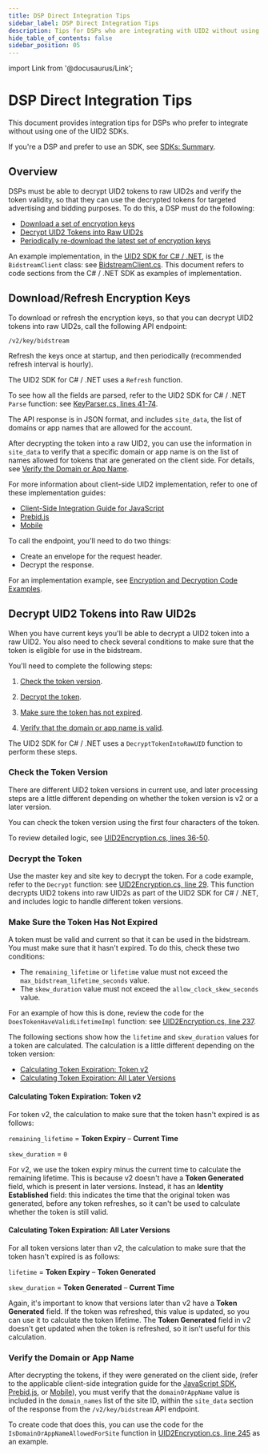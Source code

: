 ```yaml
---
title: DSP Direct Integration Tips
sidebar_label: DSP Direct Integration Tips
description: Tips for DSPs who are integrating with UID2 without using SDKs.
hide_table_of_contents: false
sidebar_position: 05
---
```


import Link from '@docusaurus/Link';

# DSP Direct Integration Tips

This document provides integration tips for DSPs who prefer to integrate without using one of the UID2 SDKs.

If you're a DSP and prefer to use an SDK, see [SDKs: Summary](../sdks/summary-sdks.md).

## Overview

DSPs must be able to decrypt UID2 tokens to raw UID2s and verify the token validity, so that they can use the decrypted tokens for targeted advertising and bidding purposes. To do this, a DSP must do the following:

- [Download a set of encryption keys](#downloadrefresh-encryption-keys)
- [Decrypt UID2 Tokens into Raw UID2s](#decrypt-uid2-tokens-into-raw-uid2s)
- [Periodically re-download the latest set of encryption keys](#downloadrefresh-encryption-keys)

An example implementation, in the [UID2 SDK for C#&nbsp;/&nbsp;.NET](https://github.com/IABTechLab/uid2-client-net), is the `BidstreamClient` class: see [BidstreamClient.cs](https://github.com/IABTechLab/uid2-client-net/blob/6ac53b106301e431a4aada3cbfbb93f8164ff7be/src/UID2.Client/BidstreamClient.cs). This document refers to code sections from the C#&nbsp;/&nbsp;.NET SDK as examples of implementation.

## Download/Refresh Encryption Keys

To download or refresh the encryption keys, so that you can decrypt UID2 tokens into raw UID2s, call the following API endpoint:

```
/v2/key/bidstream
```

Refresh the keys once at startup, and then periodically (recommended refresh interval is hourly).

The UID2 SDK for C#&nbsp;/&nbsp;.NET uses a `Refresh` function.

To see how all the fields are parsed, refer to the UID2 SDK for C#&nbsp;/&nbsp;.NET `Parse` function: see [KeyParser.cs, lines 41-74](https://github.com/IABTechLab/uid2-client-net/blob/6ac53b106301e431a4aada3cbfbb93f8164ff7be/src/UID2.Client/KeyParser.cs#L41-L74).

The API response is in JSON format, and includes `site_data`, the list of domains or app names that are allowed for the account.

After decrypting the token into a raw UID2, you can use the information in `site_data` to verify that a specific domain or app name is on the list of names allowed for tokens that are generated on the client side. For details, see [Verify the Domain or App Name](#verify-the-domain-or-app-name).

For more information about client-side UID2 implementation, refer to one of these implementation guides:

- [Client-Side Integration Guide for JavaScript](publisher-client-side.md)
- [Prebid.js](integration-prebid-client-side.md)
- [Mobile](integration-mobile-client-side.md)

To call the endpoint, you'll need to do two things:
- Create an envelope for the request header.
- Decrypt the response.

For an implementation example, see [Encryption and Decryption Code Examples](../getting-started/gs-encryption-decryption.md#encryption-and-decryption-code-examples).

## Decrypt UID2 Tokens into Raw UID2s

When you have current keys you'll be able to decrypt a UID2 token into a raw UID2. You also need to check several conditions to make sure that the token is eligible for use in the bidstream.

You'll need to complete the following steps:

1. [Check the token version](#check-the-token-version).

1. [Decrypt the token](#decrypt-the-token).

1. [Make sure the token has not expired](#make-sure-the-token-has-not-expired).

1. [Verify that the domain or app name is valid](#verify-the-domain-or-app-name).

The UID2 SDK for C# / .NET uses a `DecryptTokenIntoRawUID` function to perform these steps.

### Check the Token Version

There are different UID2 token versions in current use, and later processing steps are a little different depending on whether the token version is v2 or a later version.

You can check the token version using the first four characters of the token.

To review detailed logic, see [UID2Encryption.cs, lines 36-50](https://github.com/IABTechLab/uid2-client-net/blob/6ac53b106301e431a4aada3cbfbb93f8164ff7be/src/UID2.Client/UID2Encryption.cs#L36-L50).

### Decrypt the Token

Use the master key and site key to decrypt the token. For a code example, refer to the `Decrypt` function: see [UID2Encryption.cs, line 29](https://github.com/IABTechLab/uid2-client-net/blob/6ac53b106301e431a4aada3cbfbb93f8164ff7be/src/UID2.Client/UID2Encryption.cs#L29). This function decrypts UID2 tokens into raw UID2s as part of the UID2 SDK for C# / .NET, and includes logic to handle different token versions.

### Make Sure the Token Has Not Expired

A token must be valid and current so that it can be used in the bidstream. You must make sure that it hasn't expired. To do this, check these two conditions:

- The `remaining_lifetime` or `lifetime` value must not exceed the `max_bidstream_lifetime_seconds` value.
- The `skew_duration` value must not exceed the `allow_clock_skew_seconds` value.

 For an example of how this is done, review the code for the `DoesTokenHaveValidLifetimeImpl` function: see [UID2Encryption.cs, line 237](https://github.com/IABTechLab/uid2-client-net/blob/6ac53b106301e431a4aada3cbfbb93f8164ff7be/src/UID2.Client/UID2Encryption.cs#L237).

The following sections show how the `lifetime` and `skew_duration` values for a token are calculated. The calculation is a little different depending on the token version:

- [Calculating Token Expiration: Token v2](#calculating-token-expiration-token-v2)
- [Calculating Token Expiration: All Later Versions](#calculating-token-expiration-all-later-versions)

#### Calculating Token Expiration: Token v2

For token v2, the calculation to make sure that the token hasn't expired is as follows:

`remaining_lifetime` = **Token Expiry** &#8211; **Current Time**

`skew_duration` = `0`

For v2, we use the token expiry minus the current time to calculate the remaining lifetime. This is because v2 doesn't have a **Token Generated** field, which is present in later versions. Instead, it has an **Identity Established** field: this indicates the time that the original token was generated, before any token refreshes, so it can't be used to calculate whether the token is still valid.

#### Calculating Token Expiration: All Later Versions

For all token versions later than v2, the calculation to make sure that the token hasn't expired is as follows:

`lifetime` = **Token Expiry** &#8211; **Token Generated**

`skew_duration` = **Token Generated** &#8211; **Current Time**

Again, it's important to know that versions later than v2 have a **Token Generated** field. If the token was refreshed, this value is updated, so you can use it to calculate the token lifetime. The **Token Generated** field in v2 doesn't get updated when the token is refreshed, so it isn't useful for this calculation.

### Verify the Domain or App Name

After decrypting the tokens, if they were generated on the client side, (refer to the applicable client-side integration guide for the [JavaScript SDK](publisher-client-side.md), [Prebid.js](integration-prebid-client-side.md), or [Mobile](integration-mobile-client-side.md)), you must verify that the `domainOrAppName` value is included in the `domain_names` list of the site ID, within the `site_data` section of the response from the `/v2/key/bidstream` API endpoint.

To create code that does this, you can use the code for the `IsDomainOrAppNameAllowedForSite` function in [UID2Encryption.cs, line 245](https://github.com/IABTechLab/uid2-client-net/blob/6ac53b106301e431a4aada3cbfbb93f8164ff7be/src/UID2.Client/UID2Encryption.cs#L245) as an example.
